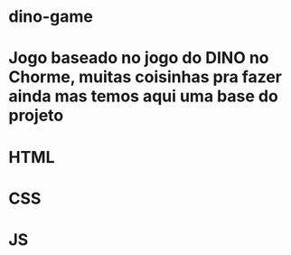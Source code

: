 # dino-game

# Jogo baseado no jogo do DINO no Chorme, muitas coisinhas pra fazer ainda mas temos aqui uma base do projeto

# HTML
# CSS
# JS


